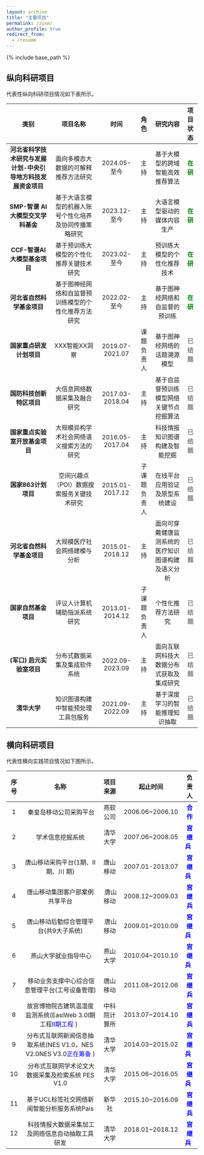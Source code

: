 ```yaml
---
layout: archive
title: "主要项目"
permalink: /zyxm/
author_profile: true
redirect_from:
  - /resume
---
```

{% include base_path %}
## 纵向科研项目

代表性纵向科研项目情况如下表所示。

| **类别** | **项目名称** | **时间** | **角色** | **研究内容** | **项目状态** |
|:---:|:------:|:----:|:----:|:-----:|:----:|
| **河北省科学技术研究与发展计划-中央引导地方科技发展资金项目** | 面向多模态大数据的可解释推荐方法研究 | 2024.05-至今 | 主持 | 基于大模型的跨域智能高效推荐算法 | <span style="color: green; font-weight: bold;">在研</span> |
| **SMP-智谱 AI 大模型交叉学科基金** | 基于大语言模型的机器人账号个性化培养及协同传播策略研究 | 2023.12-至今 | 主持 | 大语言模型驱动的媒体内容生产 | <span style="color: green; font-weight: bold;">在研</span> |
| **CCF-智谱AI大模型基金项目** | 基于预训练大模型的个性化推荐关键技术研究 | 2023.02-至今 | 主持 | 预训练大模型的个性化推荐技术 | <span style="color: green; font-weight: bold;">在研</span> |
| **河北省自然科学基金项目** | 基于图神经网络和自监督预训练模型的个性化推荐方法研究 | 2022.02-至今 | 主持 | 基于图神经网络和自监督的预训练 | <span style="color: green; font-weight: bold;">在研</span> |
| **国家重点研发计划项目** | XXX智能XX洞察 | 2019.07-2021.07 | 课题负责人 | 基于图神经网络的话题溯源模型 | <span style="color: gray; font-weight: bold;">已结题</span> |
| **国防科技创新特区项目** | 大信息网络数据采集及融合研究 | 2017.03-2018.04 | 主持 | 基于自监督预训练模型网络关键节点挖掘算法 | <span style="color: gray; font-weight: bold;">已结题</span> |
| **国家重点实验室开放基金项目** | 大规模异构学术社会网络语义搜索方法的研究 | 2016.05-2017.04 | 主持 | 科技情报知识图谱构建及智能挖掘 | <span style="color: gray; font-weight: bold;">已结题</span> |
| **国家863计划项目** | 空间兴趣点（POI）数据搜索服务关键技术研究 | 2015.01-2017.12 | 子课题负责人 | 在线平台应用验证及原型系统建设 | <span style="color: gray; font-weight: bold;">已结题</span> |
| **河北省自然科学基金项目** | 大规模医疗社会网络建模与分析 | 2015.01-2018.12 | 主持 | 面向可穿戴健康监测系统的医疗知识图谱构建及语义分析 | <span style="color: gray; font-weight: bold;">已结题</span> |
| **国家自然基金项目** | 评议人计算机辅助指派系统研究 | 2013.01-2014.12 | 子课题负责人 | 个性化推荐方法研究 | <span style="color: gray; font-weight: bold;">已结题</span> |
| **(军口) 启元实验室项目** | 分布式数据采集及集成软件系统 | 2022.09-2023.09 | 主持 | 面向互联网科技大数据分布式获取及集成研究 | <span style="color: gray; font-weight: bold;">已结题</span> |
| **清华大学** | 知识图谱构建中智能预处理工具包服务 | 2021.09-2022.09 | 主持 | 基于深度学习的智能推理知识抽取 | <span style="color: gray; font-weight: bold;">已结题</span> |

## 横向科研项目

代表性横向实践项目情况如下图所示。


| **序号** | **名称** | **项目来源** | **起止时间** | **负责人** | 
|:------:|:------:|:----:|:----:|:-----:|
| 1|  秦皇岛移动公司采购平台 | 燕软公司| 2006.06~2006.10 | <span style="color: blue; font-weight: bold;">合作</span> |
| 2| 学术信息挖掘系统| 清华大学 | 2007.06~2008.05| <span style="color: blue; font-weight: bold;">宫继兵</span>   |
| 3|唐山移动采购平台(1期、Ⅱ期、川 期) | 唐山移动 | 2007.01-2013.07 | <span style="color: blue; font-weight: bold;">宫继兵</span>  |
| 4| 唐山移动集团客户部案例共享平台 |  唐山移动|2008.12~2009.03 |<span style="color: blue; font-weight: bold;">宫继兵</span> |
| 5| 唐山移动后勤综合管理平台(共9大子系统)|  唐山移动| 2009.01~2010.09| <span style="color: blue; font-weight: bold;">宫继兵</span>  |
| 6|  燕山大学就业指导中心| 燕山大学 |2010.04~2010.10 | <span style="color: blue; font-weight: bold;">宫继兵</span>  |
| 7|  移动业务支撑中心综合信息管理平台(工号设备管理)| 唐山移动|2011.08~2012.06 | <span style="color: blue; font-weight: bold;">宫继兵</span> |
| 8|故宫博物院古建筑温湿度监测系统(EasiWeb 3.0l期工程<span style="color: blue;">II期工程</span> )  | 中科院计算所| 2013.07~2014.10 | <span style="color: blue; font-weight: bold;">宫继兵</span> |
| 9| 分布式互联网新闻信息抽取系统(NES V1.0，NES V2.0NES V3.0<span style="color: blue; ">正在筹备</span> )| 清华大学 | 2014.03~2015.02 |<span style="color: blue; font-weight: bold;">宫继兵</span>  |
| 10|  分布式互联网学术论文大数据采集及检索系统 PES V1.0| 清华大学 |2015.06~2016.05 |<span style="color: blue; font-weight: bold;">宫继兵</span>  |
| 11|基于UCL标签社交网络新闻智能分析服务系统Pais | 新华社 |2015.10~2016.09  | <span style="color: blue; font-weight: bold;">宫继兵</span> |
| 12|  科技情报大数据采集加工及网络信息自动抽取工具研发| 清华大学 |2018.01~2018.12  | <span style="color: blue; font-weight: bold;">宫继兵</span>  |
